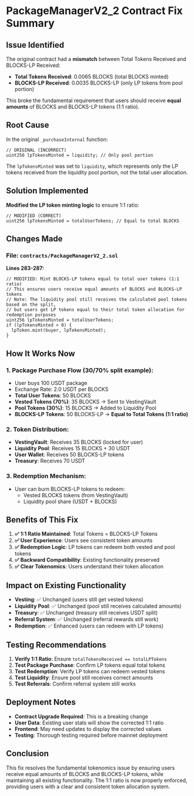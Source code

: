 # PackageManagerV2_2 Contract Fix Summary

## Issue Identified

The original contract had a **mismatch** between Total Tokens Received and BLOCKS-LP Received:

- **Total Tokens Received**: 0.0065 BLOCKS (total BLOCKS minted)
- **BLOCKS-LP Received**: 0.0035 BLOCKS-LP (only LP tokens from pool portion)

This broke the fundamental requirement that users should receive **equal amounts** of BLOCKS and BLOCKS-LP tokens (1:1 ratio).

## Root Cause

In the original `_purchaseInternal` function:

```solidity
// ORIGINAL (INCORRECT)
uint256 lpTokensMinted = liquidity; // Only pool portion
```

The `lpTokensMinted` was set to `liquidity`, which represents only the LP tokens received from the liquidity pool portion, not the total user allocation.

## Solution Implemented

**Modified the LP token minting logic** to ensure 1:1 ratio:

```solidity
// MODIFIED (CORRECT)
uint256 lpTokensMinted = totalUserTokens; // Equal to total BLOCKS
```

## Changes Made

### File: `contracts/PackageManagerV2_2.sol`

**Lines 283-287:**
```solidity
// MODIFIED: Mint BLOCKS-LP tokens equal to total user tokens (1:1 ratio)
// This ensures users receive equal amounts of BLOCKS and BLOCKS-LP tokens
// Note: The liquidity pool still receives the calculated pool tokens based on the split,
// but users get LP tokens equal to their total token allocation for redemption purposes
uint256 lpTokensMinted = totalUserTokens;
if (lpTokensMinted > 0) {
  lpToken.mint(buyer, lpTokensMinted);
}
```

## How It Works Now

### 1. **Package Purchase Flow (30/70% split example):**
- User buys 100 USDT package
- Exchange Rate: 2.0 USDT per BLOCKS
- **Total User Tokens**: 50 BLOCKS
- **Vested Tokens (70%)**: 35 BLOCKS → Sent to VestingVault
- **Pool Tokens (30%)**: 15 BLOCKS → Added to Liquidity Pool
- **BLOCKS-LP Tokens**: 50 BLOCKS-LP → **Equal to Total Tokens (1:1 ratio)**

### 2. **Token Distribution:**
- **VestingVault**: Receives 35 BLOCKS (locked for user)
- **Liquidity Pool**: Receives 15 BLOCKS + 30 USDT
- **User Wallet**: Receives 50 BLOCKS-LP tokens
- **Treasury**: Receives 70 USDT

### 3. **Redemption Mechanism:**
- User can burn BLOCKS-LP tokens to redeem:
  - Vested BLOCKS tokens (from VestingVault)
  - Liquidity pool share (USDT + BLOCKS)

## Benefits of This Fix

1. **✅ 1:1 Ratio Maintained**: Total Tokens = BLOCKS-LP Tokens
2. **✅ User Experience**: Users see consistent token amounts
3. **✅ Redemption Logic**: LP tokens can redeem both vested and pool tokens
4. **✅ Backward Compatibility**: Existing functionality preserved
5. **✅ Clear Tokenomics**: Users understand their token allocation

## Impact on Existing Functionality

- **Vesting**: ✅ Unchanged (users still get vested tokens)
- **Liquidity Pool**: ✅ Unchanged (pool still receives calculated amounts)
- **Treasury**: ✅ Unchanged (treasury still receives USDT split)
- **Referral System**: ✅ Unchanged (referral rewards still work)
- **Redemption**: ✅ Enhanced (users can redeem with LP tokens)

## Testing Recommendations

1. **Verify 1:1 Ratio**: Ensure `totalTokensReceived == totalLPTokens`
2. **Test Package Purchase**: Confirm LP tokens equal total tokens
3. **Test Redemption**: Verify LP tokens can redeem vested tokens
4. **Test Liquidity**: Ensure pool still receives correct amounts
5. **Test Referrals**: Confirm referral system still works

## Deployment Notes

- **Contract Upgrade Required**: This is a breaking change
- **User Data**: Existing user stats will show the corrected 1:1 ratio
- **Frontend**: May need updates to display the corrected values
- **Testing**: Thorough testing required before mainnet deployment

## Conclusion

This fix resolves the fundamental tokenomics issue by ensuring users receive equal amounts of BLOCKS and BLOCKS-LP tokens, while maintaining all existing functionality. The 1:1 ratio is now properly enforced, providing users with a clear and consistent token allocation system.

